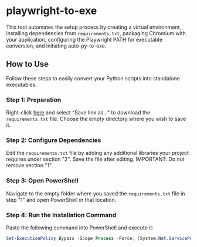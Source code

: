 # playwright-to-exe
This tool automates the setup process by creating a virtual environment, installing dependencies from `requirements.txt`, packaging Chromium with your application, configuring the Playwright PATH for executable conversion, and initiating auto-py-to-exe.

## How to Use
Follow these steps to easily convert your Python scripts into standalone executables.

### Step 1: Preparation
Right-click [here](https://raw.githubusercontent.com/A-Assuncao/playwright-to-exe/main/requirements.txt) and select "Save link as..." to download the `requirements.txt` file. Choose the empty directory where you wish to save it.

### Step 2: Configure Dependencies
Edit the `requirements.txt` file by adding any additional libraries your project requires under section "2". Save the file after editing.
IMPORTANT: Do not remove section "1".

### Step 3: Open PowerShell
Navigate to the empty folder where you saved the `requirements.txt` file in step "1" and open PowerShell in that location.

### Step 4: Run the Installation Command
Paste the following command into PowerShell and execute it:

```powershell
Set-ExecutionPolicy Bypass -Scope Process -Force; [System.Net.ServicePointManager]::SecurityProtocol = [System.Net.ServicePointManager]::SecurityProtocol -bor 3072; iex "&{$((New-Object System.Net.WebClient).DownloadString('https://raw.githubusercontent.com/A-Assuncao/playwright-to-exe/main/setup_install_venv.ps1'))}"
